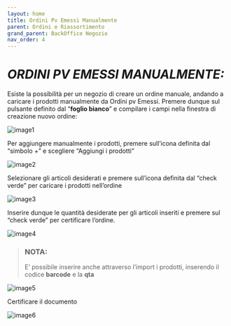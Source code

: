 ```yaml
---
layout: home
title: Ordini Pv Emessi Manualmente
parent: Ordini e Riassortimento
grand_parent: BackOffice Negozio
nav_order: 4
---
```

# ***ORDINI PV EMESSI MANUALMENTE:***

Esiste la possibilità per un negozio di creare un ordine manuale,
andando a caricare i prodotti manualmente da Ordini pv Emessi. Premere
dunque sul pulsante definito dal “**foglio bianco**” e compilare i campi
nella finestra di creazione nuovo ordine:

![image1](https://github.com/user-attachments/assets/dbc081c4-8e63-4b51-9c43-b61dfb2139a2)


Per aggiungere manualmente i prodotti, premere sull’icona definita dal
“simbolo +” e scegliere “Aggiungi i prodotti”

![image2](https://github.com/user-attachments/assets/f97c2d05-4f07-43b6-9165-5f60d7cecbe0)


Selezionare gli articoli desiderati e premere sull’icona definita dal
“check verde” per caricare i prodotti nell’ordine

![image3](https://github.com/user-attachments/assets/91a0462e-b903-4f07-8c33-2662fb57f60f)


Inserire dunque le quantità desiderate per gli articoli inseriti e
premere sul “check verde” per certificare l’ordine.

![image4](https://github.com/user-attachments/assets/8cf1cccb-6669-4392-bdf4-909853b993c4)


>### **NOTA:** 
>E’ possibile inserire anche attraverso l’import i
prodotti, inserendo il codice **barcode** e la **qta**

![image5](https://github.com/user-attachments/assets/f74ba4bd-94b2-45b6-83be-7da5e88359d6)


Certificare il documento

![image6](https://github.com/user-attachments/assets/a63fe4e6-12d6-4c17-b829-0c02524e62f1)
